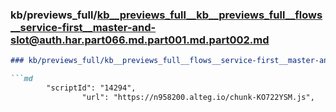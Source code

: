 ### kb/previews_full/kb__previews_full__kb__previews_full__flows__service-first__master-and-slot@auth.har.part066.md.part001.md.part002.md

```md
### kb/previews_full/kb__previews_full__flows__service-first__master-and-slot@auth.har.part066.md.part001.md (part 002)

```md
        "scriptId": "14294",
                "url": "https://n958200.alteg.io/chunk-KO722YSM.js",
```

```

```
